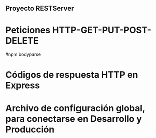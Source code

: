 ## Proyecto RESTServer
# Peticiones HTTP-GET-PUT-POST-DELETE
#npm bodyparse
# Códigos de respuesta HTTP en Express
# Archivo de configuración global, para conectarse en Desarrollo y Producción